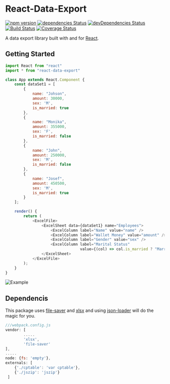 # React-Data-Export

[![npm version](https://badge.fury.io/js/react-data-export.svg)](https://badge.fury.io/js/react-data-export)
[![dependencies Status](https://david-dm.org/securedeveloper/react-data-export/status.svg)](https://david-dm.org/securedeveloper/react-data-export)
[![devDependencies Status](https://david-dm.org/securedeveloper/react-data-export/dev-status.svg)](https://david-dm.org/securedeveloper/react-data-export?type=dev)
[![Build Status](https://travis-ci.org/securedeveloper/react-data-export.svg?branch=master)](https://travis-ci.org/securedeveloper/react-data-export)
[![Coverage Status](https://coveralls.io/repos/github/securedeveloper/react-data-export/badge.svg?branch=master)](https://coveralls.io/github/securedeveloper/react-data-export?branch=master)


A data export library built with and for [React](http://facebook.github.io/react/index.html). 

## Getting Started

```javascript
import React from "react"
import * from "react-data-export"

class App extends React.Component {
    const dataSet1 = [
        {
            name: "Johson",
            amount: 30000,
            sex: 'M',
            is_married: true
        },
        {
            name: "Monika",
            amount: 355000,
            sex: 'F',
            is_married: false
        },
        {
            name: "John",
            amount: 250000,
            sex: 'M',
            is_married: false
        },
        {
            name: "Josef",
            amount: 450500,
            sex: 'M',
            is_married: true
        }
    ];

    render() {
        return (
            <ExcelFile>
                <ExcelSheet data={dataSet1} name="Employees">
                    <ExcelColumn label="Name" value="name" />
                    <ExcelColumn label="Wallet Money" value="amount" />
                    <ExcelColumn label="Gender" value="sex" />
                    <ExcelColumn label="Marital Status" 
                                 value={(col) => col.is_married ? "Married" : "Single"} />
                </ExcelSheet>
            </ExcelFile>
        );
    }
}
```

![Example](https://i.imgur.com/6fwdJeo.png)

## Dependencis 
This package uses [file-saver](https://www.npmjs.com/package/file-saver) and [xlsx](https://www.npmjs.com/package/xlsx) and using [json-loader](https://www.npmjs.com/package/json-loader) will do the magic for you.


```javascript
///webpack.config.js
vendor: [
        .....
        'xlsx',
        'file-saver'
],
.....
node: {fs: 'empty'},
externals: [
    {'./cptable': 'var cptable'},
    {'./jszip': 'jszip'}
 ]
```

